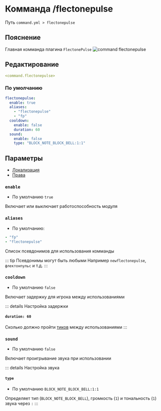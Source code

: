 # Комманда /flectonepulse
Путь `command.yml > flectonepulse`

## Пояснение
Главная комманда плагина `FlectonePulse`
![command flectonepulse](/commandflectonepulse.png)


## Редактирование
```yaml
<command.flectonepulse>
```

### По умолчанию
```yaml
flectonepulse:
  enable: true
  aliases:
    - "flectonepulse"
    - "fp"
  cooldown:
    enable: false
    duration: 60
  sound:
    enable: false
    type: "BLOCK_NOTE_BLOCK_BELL:1:1"
```

## Параметры

- [Локализация](/ru/localizations/ru_ru/command/flectonepulse/)
- [Права](/ru/permission/command/flectonepulse/)

### `enable`
- По умолчанию `true`

Включает или выключает работоспособность модуля

### `aliases`
- По умолчанию:
```yaml
- "fp"
- "flectonepulse"
```

Список псевдонимов для использования комманды

::: tip Псевдонимы могут быть любыми
Например `newflectonepulse`, `флектонпульс` и т.д.
:::

### `cooldown`
- По умолчанию `false`

Включает задержку для игрока между использованиями

::: details Настройка задержки
#### `duration: 60`

Сколько должно пройти [тиков](https://ru.minecraft.wiki/w/%D0%A2%D0%B0%D0%BA%D1%82) между использованиями
:::

### `sound`
- По умолчанию `false`

Включает проигрывание звука при использовании

::: details Настройка звука
#### `type`
- По умолчанию `BLOCK_NOTE_BLOCK_BELL:1:1`

Определяет тип (`BLOCK_NOTE_BLOCK_BELL`), громкость (`1`) и тональность (`1`) звука через `:`
:::